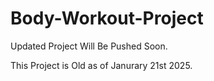 # Body-Workout-Project

Updated Project Will Be Pushed Soon.

This Project is Old as of Janurary 21st 2025.


